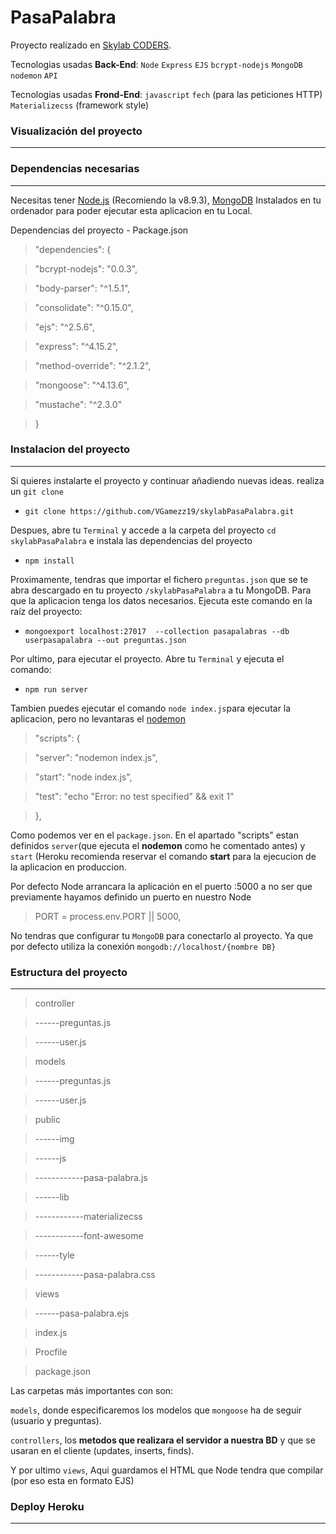 # PasaPalabra
Proyecto realizado en [Skylab CODERS][4]. 

Tecnologias usadas **Back-End**: `Node` `Express` `EJS` `bcrypt-nodejs` `MongoDB` `nodemon` `API`

Tecnologias usadas **Frond-End**: `javascript` `fech` (para las peticiones HTTP) `Materializecss`  (framework style)

### Visualización del proyecto
-------------


### Dependencias necesarias
-------------
Necesitas tener [Node.js][1] (Recomiendo la v8.9.3), [MongoDB][2] Instalados en tu ordenador para poder ejecutar esta aplicacion en tu Local.

Dependencias del proyecto - Package.json 
>"dependencies": {

>    "bcrypt-nodejs": "0.0.3",

>  "body-parser": "^1.5.1",

>    "consolidate": "^0.15.0",

>    "ejs": "^2.5.6",

 >   "express": "^4.15.2",

  >  "method-override": "^2.1.2",

   > "mongoose": "^4.13.6",

  >  "mustache": "^2.3.0"

  >}
  

### Instalacion del proyecto
-------------
Si quieres instalarte el proyecto y continuar añadiendo nuevas ideas. realiza un `git clone`


- `git clone https://github.com/VGamezz19/skylabPasaPalabra.git`

Despues,  abre tu `Terminal` y accede a la carpeta del proyecto `cd skylabPasaPalabra` e instala las dependencias del proyecto 

 - `npm install`

Proximamente, tendras que importar el fichero `preguntas.json` que se te abra descargado en tu proyecto `/skylabPasaPalabra` a tu MongoDB. Para que la aplicacion tenga los datos necesarios. Ejecuta este comando en la raíz del proyecto: 

- `mongoexport localhost:27017  --collection pasapalabras --db userpasapalabra --out preguntas.json `

Por ultimo, para ejecutar el proyecto. Abre tu `Terminal` y ejecuta el comando: 

- `npm run server`

Tambien puedes ejecutar el comando `node index.js`para ejecutar la aplicacion, pero no levantaras el [nodemon][3]

>  "scripts": {

>  "server": "nodemon index.js",

 > "start": "node index.js",

 >"test": "echo \"Error: no test specified\" && exit 1"

 > },

Como podemos ver  en el `package.json`. En el apartado "scripts" estan definidos `server`(que ejecuta el **nodemon** como he comentado antes) y `start` (Heroku recomienda reservar el comando **start** para la ejecucion de la aplicacion en produccion. 

Por defecto Node arrancara la aplicación en el puerto :5000 a no ser que previamente hayamos definido un puerto en nuestro Node 

>PORT = process.env.PORT || 5000,

No tendras que configurar tu `MongoDB` para conectarlo al proyecto. Ya que por defecto utiliza la conexión `mongodb://localhost/{nombre DB}`

### Estructura del proyecto
-------------
>controller

>------preguntas.js

>------user.js

>models

>------preguntas.js

>------user.js

>public

>------img

>------js

>------------pasa-palabra.js

>------lib

>------------materializecss

>------------font-awesome

>------tyle

>------------pasa-palabra.css

>views

>------pasa-palabra.ejs

>index.js

>Procfile

>package.json

Las carpetas más importantes con son: 

`models`, donde especificaremos los modelos que `mongoose` ha de seguir (usuario y preguntas).

 `controllers`, los **metodos que realizara el servidor a nuestra BD** y que se usaran en el cliente (updates, inserts, finds).
 
  Y por ultimo `views`, Aqui guardamos el HTML que Node tendra que compilar (por eso esta en formato EJS)

[1]: https://nodejs.org/es/
[2]: https://docs.mongodb.com/manual/installation/
[3]: https://nodemon.io/
[4]:http://www.skylabcoders.com/es

### Deploy Heroku
-------------